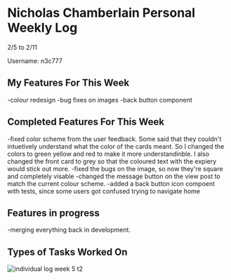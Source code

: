 # Nicholas Chamberlain Personal Weekly Log

2/5 to 2/11

Username: n3c777

## My Features For This Week

-colour redesign
-bug fixes on images
-back button component

## Completed Features For This Week

-fixed color scheme from the user feedback. Some said that they couldn't intuetively understand what the color of the cards meant. So I changed the colors to green yellow and red to make it more understandinble. I also changed the front card to grey so that the coloured text with the expiery would stick out more.
-fixed the bugs on the image, so now they're square and completely visable
-changed the message button on the view post to match the current colour scheme.
-added a back button icon compoent with tests, since some users got confused trying to navigate home

## Features in progress

-merging everything back in development.

## Types of Tasks Worked On

![individual log week 5 t2](https://i.postimg.cc/7hqR6qF7/feb-11.png)
